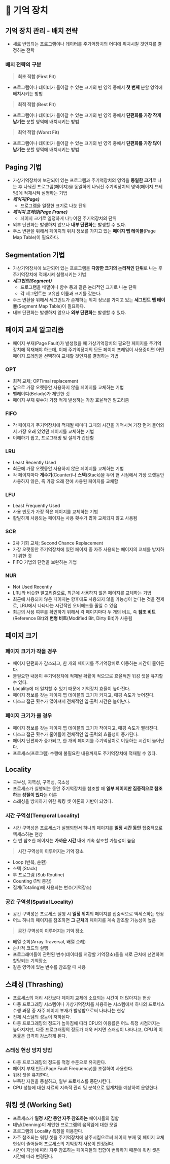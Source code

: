 # 🌟 기억 장치

## 기억 장치 관리 - 배치 전략

- 새로 반입되는 프로그램이나 데이터를 주기억장치의 어디에 위치시킬 것인지를 결정하는 전략

### 배치 전략의 구분

> **최초 적합 (First Fit)**

- 프로그램이나 데이터가 들어갈 수 있는 크기의 빈 영역 중에서 **첫 번째** 분할 영역에 배치시키는 방법

> **최적 적합 (Best Fit)**

- 프로그램이나 데이터가 들어갈 수 있는 크기의 빈 영역 중에서 **단편화를 가장 작게 남기는** 분할 영역에 배치시키는 방법

> **최악 적합 (Worst Fit)**

- 프로그램이나 데이터가 들어갈 수 있는 크기의 빈 영역 중에서 **단편화를 가장 많이 남기는** 분할 영역에 배치시키는 방법

## Paging 기법

- 가상기억장치에 보관되어 있는 프로그램과 주기억장치의 영역을 **동일한 크기**로 나눈 후 나눠진 프로그램(페이지)을 동일하게 나눠진 주기억장치의 영역(페이지 프레임)에 적재시켜 실행하는 기법
- **_페이지(Page)_**
  - 프로그램을 일정한 크기로 나눈 단위
- **_페이지 프레임(Page Frame)_**
  - 페이지 크기로 일정하게 나누어진 주기억장치의 단위
- 외부 단편화는 발생하지 않으나 **내부 단편화**는 발생할 수 있다.
- 주소 변환을 위해서 페이지의 위치 정보를 가지고 있는 **페이지 맵 테이블**(Page Map Table)이 필요하다.

## Segmentation 기법

- 가상기억장치에 보관되어 있는 프로그램을 **다양한 크기의 논리적인 단위**로 나눈 후 주기억장치에 적재시켜 실행시키는 기법
- **_세그먼트(Segment)_**
  - 프로그램을 배열이나 함수 등과 같은 논리적인 크기로 나눈 단위
  - 각 세그먼트는 고유한 이름과 크기를 갖는다.
- 주소 변환을 위해서 세그먼트가 존재하는 위치 정보를 가지고 있는 **세그먼트 맵 테이블**(Segment Map Table)이 필요하다.
- 내부 단편화는 발생하지 않으나 **외부 단편화**는 발생할 수 있다.

## 페이지 교체 알고리즘

- 페이지 부재(Page Fault)가 발생했을 때 가상기억장치의 필요한 페이지를 주기억장치에 적재해야 하는데, 이때 주기억장치의 모든 페이지 프레임이 사용중이면 어떤 페이지 프레임을 선택하여 교체할 것인지를 결정하는 기법

### OPT

- 최적 교체; OPTimal replacement
- 앞으로 가장 오랫동안 사용하지 않을 페이지를 교체하는 기법
- 벨레이디(Belady)가 제안한 것
- 페이지 부재 횟수가 가장 적게 발생하는 가장 효율적인 알고리즘

### FIFO

- 각 페이지가 주기억장치에 적재될 때마다 그때의 시간을 기억시켜 가장 먼저 들어와서 가장 오래 있었던 페이지를 교체하는 기법
- 이해하기 쉽고, 프로그래밍 및 설계가 간단함

### LRU

- Least Recently Used
- 최근에 가장 오랫동안 사용하지 않은 페이지를 교체하는 기법
- 각 페이지마다 **계수기**(Counter)나 **스택**(Stack)을 두어 현 시점에서 가장 오랫동안 사용하지 않은, 즉 가장 오래 전에 사용된 페이지를 교체함

### LFU

- Least Frequently Used
- 사용 빈도가 가장 적은 페이지를 교체하는 기법
- 활발하게 사용되는 페이지는 사용 횟수가 많아 교체되지 않고 사용됨

### SCR

- 2차 기회 교체; Second Chance Replacement
- 가장 오랫동안 주기억장치에 있던 페이지 중 자주 사용되는 페이지의 교체를 방지하기 위한 것
- FIFO 기법의 단점을 보완하는 기법

### NUR

- Not Used Recently
- LRU와 비슷한 알고리즘으로, 최근에 사용하지 않은 페이지를 교체하는 기법
- 최근에 사용되지 않은 페이지는 향후에도 사용되지 않을 가능성이 높다는 것을 전제로, LRU에서 나타나는 시간적인 오버헤드를 줄일 수 있음
- 최근의 사용 여부를 확인하기 위해서 각 페이지마다 두 개의 비트, 즉 **참조 비트**(Reference Bit)와 **변형 비트**(Modified Bit, Dirty Bit)가 사용됨

## 페이지 크기

### 페이지 크기가 작을 경우

- 페이지 단편화가 감소되고, 한 개의 페이지를 주기억장치로 이동하는 시간이 줄어든다.
- 불필요한 내용이 주기억장치에 적재될 확률이 적으므로 효율적인 워킹 셋을 유지할 수 있다.
- Locality에 더 일치할 수 있기 때문에 기억장치 효율이 높아진다.
- 페이지 정보를 갖는 페이지 맵 테이블의 크기가 커지고, 매핑 속도가 늦어진다.
- 디스크 접근 횟수가 많아져서 전체적인 입·출력 시간은 늘어난다.

### 페이지 크기가 클 경우

- 페이지 정보를 갖는 페이지 맵 테이블의 크기가 작아지고, 매핑 속도가 빨라진다.
- 디스크 접근 횟수가 줄어들어 전체적인 입·출력의 효율성이 증가된다.
- 페이지 단편화가 증가되고, 한 개의 페이지를 주기억장치로 이동하는 시간이 늘어난다.
- 프로세스(프로그램) 수행에 불필요한 내용까지도 주기억장치에 적재될 수 있다.

## Locality

- 국부성, 지역성, 구역성, 국소성
- 프로세스가 실행되는 동안 주기억장치를 참조할 때 **일부 페이지만 집중적으로 참조하는 성질이 있다**는 이론
- 스래싱을 방지하기 위한 워킹 셋 이론의 기반이 되었다.

### 시간 구역성(Temporal Locality)

- 시간 구역성은 프로세스가 실행되면서 하나의 페이지를 **일정 시간 동안** 집중적으로 액세스하는 현상
- 한 번 참조한 페이지는 **가까운 시간 내**에 계속 참조할 가능성이 높음

> **시간 구역성이 이루어지는 기억 장소**

- Loop (반복, 순환)
- 스택 (Stack)
- 부 프로그램 (Sub Routine)
- Counting (1씩 증감)
- 집계(Totaling)에 사용되는 변수(기억장소)

### 공간 구역성(Spatial Locality)

- 공간 구역성은 프로세스 실행 시 **일정 위치**의 페이지를 집중적으로 액세스하는 현상
- 어느 하나의 페이지를 참조하면 **그 근처**의 페이지를 계속 참조할 가능성이 높음

> **공간 구역성이 이루어지는 기억 장소**

- 배열 순회(Array Traversal, 배열 순례)
- 순차적 코드의 실행
- 프로그래머들이 관련된 변수(데이터를 저장할 기억장소)들을 서로 근처에 선언하여 할당되는 기억장소
- 같은 영역에 있는 변수를 참조할 때 사용

## 스래싱 (Thrashing)

- 프로세스의 처리 시간보다 페이지 교체에 소요되는 시간이 더 많아지는 현상
- 다중 프로그래밍 시스템이나 가상기억장치를 사용하는 시스템에서 하나의 프로세스 수행 과정 중 자주 페이지 부재가 발생함으로써 나타나는 현상
- 전체 시스템의 성능이 저하된다.
- 다중 프로그래밍의 정도가 높아짐에 따라 CPU의 이용률은 어느 특정 시점까지는 높아지지만, 다중 프로그래밍의 정도가 더욱 커지면 스래싱이 나타나고, CPU의 이용률은 급격히 감소하게 된다.

### 스래싱 현상 방지 방법

- 다중 프로그래밍의 정도를 적정 수준으로 유지한다.
- 페이지 부재 빈도(Page Fault Frequency)를 조절하여 사용한다.
- 워킹 셋을 유지한다.
- 부족한 자원을 증설하고, 일부 프로세스를 중단시킨다.
- CPU 성능에 대한 자료의 지속적 관리 및 분석으로 임계치를 예상하여 운영한다.

## 워킹 셋 (Working Set)

- 프로세스가 **일정 시간 동안 자주 참조하는** 페이지들의 집합
- 데닝(Denning)이 제안한 프로그램의 움직임에 대한 모델
- 프로그램의 Locality 특징을 이용한다.
- 자주 참조되는 워킹 셋을 주기억장치에 상주시킴으로써 페이지 부재 및 페이지 교체 현상이 줄어들어 프로세스의 기억장치 사용이 안정된다.
- 시간이 지남에 따라 자주 참조하는 페이지들의 집합이 변화하기 때문에 워킹 셋은 시간에 따라 변경된다.
